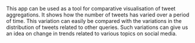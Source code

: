 This app can be used as a tool for comparative visualisation of tweet
aggregations. It shows how the number of tweets has varied over a period of time.
This variation can easily be compared with the variations in the distribution
of tweets related to other queries. Such variations can give us an idea on change in trends related
to various topics on social media.